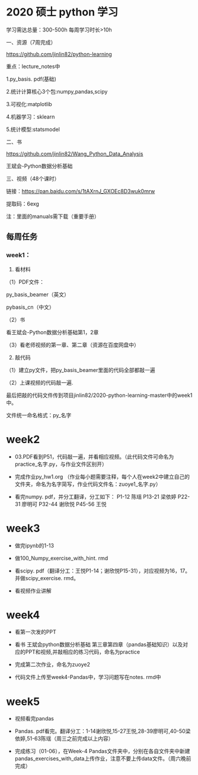 # 2020 硕士 python 学习

学习需达总量：300-500h  每周学习时长>10h

一、资源（7周完成）

https://github.com/jinlin82/python-learning

重点：lecture_notes中

1.py_basis. pdf(基础)
      
2.统计计算核心3个包:numpy,pandas,scipy
      
3.可视化:matplotlib
      
4.机器学习：sklearn
      
5.统计模型:statsmodel
      
二、书 

https://github.com/jinlin82/Wang_Python_Data_Analysis

王斌会-Python数据分析基础

三、视频（48个课时）

链接：https://pan.baidu.com/s/1tAXrnJ_GXOEc8D3wuk0mrw 

提取码：6exg 

注：里面的manuals需下载（重要手册）

## 每周任务

### week1：

1. 看材料

（1）PDF文件：

py_basis_beamer（英文）
     
pybasis_cn（中文）
     
（2）书

看王斌会-Python数据分析基础第1，2章
     
（3）看老师视频的第一章、第二章（资源在百度网盘中）

2. 敲代码

（1）建立py文件，把py_basis_beamer里面的代码全部都敲一遍

（2）上课视频的代码敲一遍.

 最后把敲的代码文件传到项目jinlin82/2020-python-learning-master中的week1中。

文件统一命名格式：py_名字

# week2


-  03.PDF看到P51，代码敲一遍，并看相应视频。（此代码文件可命名为practice_名字.py，与作业文件区别开）


- 完成作业py_hw1.org
（作业每小题需要注释，每个人在week2中建立自己的文件夹，命名为名字简写，作业代码文件名：zuoye1_名字.py）


- 看完numpy. pdf，并分工翻译，分工如下：
P1-12   陈瑶
P13-21 梁依婷
P22-31 廖明可
P32-44 谢欣悦
P45-56 王悦

# week3

- 做完ipynb的1-13

- 做100_Numpy_exercise_with_hint. rmd

- 看scipy. pdf（翻译分工：王悦P1-14；谢欣悦P15-31），对应视频为16，17。并做scipy_exercise. rmd。

- 看视频作业讲解

# week4

- 看第一次发的PPT

- 看书 王斌会python数据分析基础 第三章第四章（pandas基础知识）以及对应的PPT和视频,并敲相应的练习代码，命名为practice

- 完成第二次作业，命名为zuoye2

- 代码文件上传至week4-Pandas中，学习问题写在notes. rmd中

# week5

- 视频看完pandas

- Pandas. pdf看完。翻译分工：1-14谢欣悦,15-27王悦,28-39廖明可,40-50梁依婷,51-63陈瑶（周三之前完成以上内容）

- 完成练习（01-06），在Week-4 Pandas文件夹中，分别在各自文件夹中新建pandas_exercises_with_data上传作业，注意不要上传data文件。（周六晚前完成）
